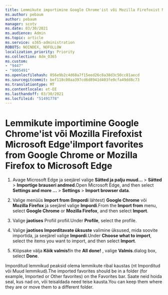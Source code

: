 ```yaml
---
title: Lemmikute importimine Google Chrome'ist või Mozilla Firefoxist Microsoft Edge'i
ms.author: pebaum
author: pebaum
manager: scotv
ms.date: 03/30/2021
ms.audience: Admin
ms.topic: article
ms.service: o365-administration
ROBOTS: NOINDEX, NOFOLLOW
localization_priority: Priority
ms.collection: Adm_O365
ms.custom:
- "9447"
- "9005491"
ms.openlocfilehash: 056e9b2c4d60a7f15eed26c8a38d3c50cc81aecd
ms.sourcegitcommit: bef118c00aa397cd6d8941d403fe9cfa49dd8c73
ms.translationtype: MT
ms.contentlocale: et-EE
ms.lasthandoff: 03/30/2021
ms.locfileid: "51491778"
---
```

# <a name="import-favorites-from-google-chrome-or-mozilla-firefox-to-microsoft-edge"></a><span data-ttu-id="102d7-102">Lemmikute importimine Google Chrome'ist või Mozilla Firefoxist Microsoft Edge'i</span><span class="sxs-lookup"><span data-stu-id="102d7-102">Import favorites from Google Chrome or Mozilla Firefox to Microsoft Edge</span></span>

1. <span data-ttu-id="102d7-103">Avage Microsoft Edge ja seejärel valige **Sätted ja palju muud...**  >  **Sätted**  >  **Importige brauseri andmed**.</span><span class="sxs-lookup"><span data-stu-id="102d7-103">Open Microsoft Edge, and then select **Settings and more ...** > **Settings** > **Import browser data**.</span></span>

1. <span data-ttu-id="102d7-104">Valige menüüs **Import from (Impordi** lähtest) **Google Chrome** või **Mozilla Firefox** ja seejärel valige **Impordi**.</span><span class="sxs-lookup"><span data-stu-id="102d7-104">From the **Import from** menu, select **Google Chrome** or **Mozilla Firefox**, and then select **Import**.</span></span>

1. <span data-ttu-id="102d7-105">Valige **jaotises** Profiil profiil.</span><span class="sxs-lookup"><span data-stu-id="102d7-105">Under **Profile**, select the profile.</span></span>

1. <span data-ttu-id="102d7-106">Valige **jaotises Imporditavate üksuste** valimine üksused, mida soovite importida, ja seejärel valige **Impordi**.</span><span class="sxs-lookup"><span data-stu-id="102d7-106">Under **Choose what to import**, select the items you want to import, and then select **Import**.</span></span>

1. <span data-ttu-id="102d7-107">Klõpsake välja **Kõik valmis!**</span><span class="sxs-lookup"><span data-stu-id="102d7-107">In the **All done!**</span></span> <span data-ttu-id="102d7-108">, valige **Valmis**.</span><span class="sxs-lookup"><span data-stu-id="102d7-108">dialog box, select **Done**.</span></span>

<span data-ttu-id="102d7-109">Imporditud lemmikud peaksid olema lemmikute ribal kaustas (nt Imporditud või Muud lemmikud).</span><span class="sxs-lookup"><span data-stu-id="102d7-109">The imported favorites should be in a folder (for example, Imported or Other favorites) on the Favorites bar.</span></span> <span data-ttu-id="102d7-110">Saate neid hoida seal, kus nad on, või teisaldada need teise kausta.</span><span class="sxs-lookup"><span data-stu-id="102d7-110">You can keep them where they are or move them to a different folder.</span></span>
